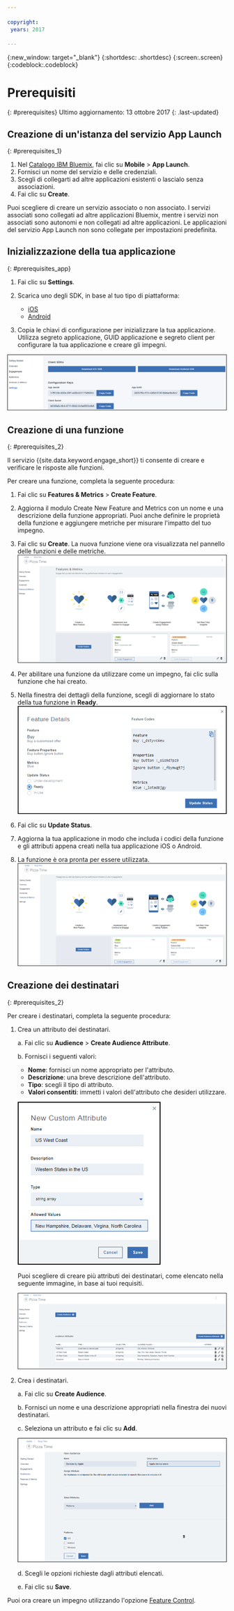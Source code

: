 ```yaml
---

copyright:
 years: 2017

---
```


{:new_window: target="_blank"}
{:shortdesc: .shortdesc}
{:screen:.screen}
{:codeblock:.codeblock}

# Prerequisiti
{: #prerequisites}
Ultimo aggiornamento: 13 ottobre 2017
{: .last-updated}


## Creazione di un'istanza del servizio App Launch
{: #prerequisites_1}

1. Nel [Catalogo IBM Bluemix](https://console.ng.bluemix.net/catalog/), fai clic su **Mobile** > **App Launch**.
2. Fornisci un nome del servizio e delle credenziali.
3. Scegli di collegarti ad altre applicazioni esistenti o lascialo senza associazioni.
4. Fai clic su **Create**.


Puoi scegliere di creare un servizio associato o non associato. I servizi associati sono collegati ad altre applicazioni Bluemix, mentre i servizi non associati sono autonomi e non collegati ad altre applicazioni. Le applicazioni del servizio App Launch non sono collegate per impostazioni predefinita.

## Inizializzazione della tua applicazione
{: #prerequisites_app}

1. Fai clic su **Settings**.
1. Scarica uno degli SDK, in base al tuo tipo di piattaforma:
	- [iOS](https://github.ibm.com/Engage/bms-clientsdk-ios-swift-engage)
	- [Android](https://github.ibm.com/Engage/bms-clientsdk-android-engage)

2. Copia le chiavi di configurazione per inizializzare la tua applicazione. Utilizza segreto applicazione, GUID applicazione e segreto client per configurare la tua applicazione e creare gli impegni.

![SDK e chiavi](images/engagement_settings.gif)

## Creazione di una funzione
{: #prerequisites_2}

Il servizio {{site.data.keyword.engage_short}} ti consente di creare e verificare le risposte alle funzioni. 

Per creare una funzione, completa la seguente procedura: 

1. Fai clic su **Features & Metrics** > **Create Feature**.

2. Aggiorna il modulo Create New Feature and Metrics con un nome e una descrizione della funzione appropriati. Puoi anche definire le proprietà della funzione e aggiungere metriche per misurare l'impatto del tuo impegno.

3. Fai clic su **Create**. La nuova funzione viene ora visualizzata nel pannello delle funzioni e delle metriche.
![Nuove funzioni](images/feature_creating.gif)

4. Per abilitare una funzione da utilizzare come un impegno, fai clic sulla funzione che hai creato. 

5. Nella finestra dei dettagli della funzione, scegli di aggiornare lo stato della tua funzione in **Ready**.
![Dettagli funzione](images/feature_details.gif)

6. Fai clic su **Update Status**.

7. Aggiorna la tua applicazione in modo che includa i codici della funzione e gli attributi appena creati nella tua applicazione iOS o Android. 

8. La funzione è ora pronta per essere utilizzata.
![Funzione pronta per essere utilizzata](images/feature_multiple_1.gif)


## Creazione dei destinatari
{: #prerequisites_2}

Per creare i destinatari, completa la seguente procedura: 

1. Crea un attributo dei destinatari. 

	a. Fai clic su **Audience** > **Create Audience Attribute**.

	b. Fornisci i seguenti valori:

	- **Nome**: fornisci un nome appropriato per l'attributo.
	- **Descrizione**: una breve descrizione dell'attributo.
	- **Tipo**:	scegli il tipo di attributo.
	- **Valori consentiti**: immetti i valori dell'attributo che desideri utilizzare.

	![Attributi destinatari](images/audience_attribute_creation.gif)

	Puoi scegliere di creare più attributi dei destinatari, come elencato nella seguente immagine, in base ai tuoi requisiti.
	
	![Attributi destinatari](images/audience_attributes.gif)


2. Crea i destinatari. 

	a. Fai clic su **Create Audience**.

	b. Fornisci un nome e una descrizione appropriati nella finestra dei nuovi destinatari.

	c. Seleziona un attributo e fai clic su **Add**.

	![Attributi destinatari](images/audience_platforms.gif)

	d. Scegli le opzioni richieste dagli attributi elencati.

	e. Fai clic su **Save**.

Puoi ora creare un impegno utilizzando l'opzione [Feature Control](app_feature_toggle.html).
